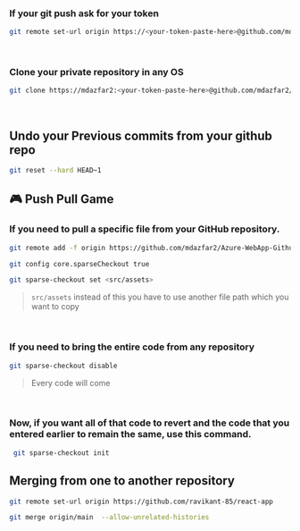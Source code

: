 ### If your git push ask for your token

```bash
git remote set-url origin https://<your-token-paste-here>@github.com/mdazfar2/repository
```

<br/>

### Clone your private repository in any OS

```bash
git clone https://mdazfar2:<your-token-paste-here>@github.com/mdazfar2/repository.git
```

<br/>

## Undo your Previous commits from your github repo
```bash
git reset --hard HEAD~1
```

## 🎮 Push Pull Game 


### If you need to pull a specific file from your GitHub repository.

```bash
git remote add -f origin https://github.com/mdazfar2/Azure-WebApp-Github-Actions
```
```bash
git config core.sparseCheckout true
```
```bash
git sparse-checkout set <src/assets>
```

>`src/assets` instead of this you have to use another file path which you want to copy

<br/>

### If you need to bring the entire code from any repository

```bash
git sparse-checkout disable
```
>Every code will come

<br/>

### Now, if you want all of that code to revert and the code that you entered earlier to remain the same, use this command.

```bash
 git sparse-checkout init
 ```

## Merging from one to another repository
```bash
git remote set-url origin https://github.com/ravikant-85/react-app
```
```bash
git merge origin/main  --allow-unrelated-histories
```

